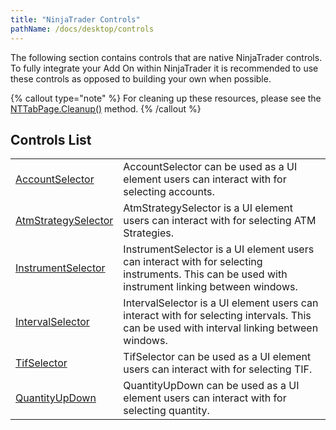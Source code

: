 ```yaml
---
title: "NinjaTrader Controls"
pathName: /docs/desktop/controls
---
```


The following section contains controls that are native NinjaTrader controls. To fully integrate your Add On within NinjaTrader it is recommended to use these controls as opposed to building your own when possible.

{% callout type="note" %}
For cleaning up these resources, please see the [NTTabPage.Cleanup()](/docs/desktop/nttabpage_cleanup) method.
{% /callout %}

## Controls List

|  |  |
| --- | --- |
| [AccountSelector](/docs/desktop/accountselector) | AccountSelector can be used as a UI element users can interact with for selecting accounts. |
| [AtmStrategySelector](/docs/desktop/atmstrategyselector) | AtmStrategySelector is a UI element users can interact with for selecting ATM Strategies. |
| [InstrumentSelector](/docs/desktop/instrumentselector) | InstrumentSelector is a UI element users can interact with for selecting instruments. This can be used with instrument linking between windows. |
| [IntervalSelector](/docs/desktop/intervalselector) | IntervalSelector is a UI element users can interact with for selecting intervals. This can be used with interval linking between windows. |
| [TifSelector](/docs/desktop/tifselector) | TifSelector can be used as a UI element users can interact with for selecting TIF. |
| [QuantityUpDown](/docs/desktop/quantityupdown) | QuantityUpDown can be used as a UI element users can interact with for selecting quantity. |

